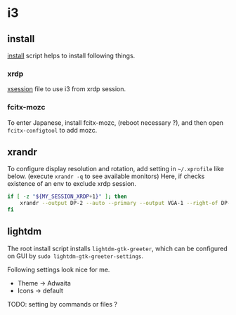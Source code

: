 # i3
## install
[install](install) script helps to install following things.

### xrdp
[xsession](xsession) file to use i3 from xrdp session.

### fcitx-mozc
To enter Japanese, install fcitx-mozc, (reboot necessary ?),
and then open `fcitx-configtool` to add mozc.

## xrandr
To configure display resolution and rotation, add setting in `~/.xprofile` like below.
(execute `xrandr -q` to see available monitors)
Here, if checks existence of an env to exclude xrdp session.

```bash
if [ -z "${MY_SESSION_XRDP+1}" ]; then
    xrandr --output DP-2 --auto --primary --output VGA-1 --right-of DP-2
fi
```

## lightdm
The root install script installs `lightdm-gtk-greeter`,
which can be configured on GUI by `sudo lightdm-gtk-greeter-settings`.

Following settings look nice for me.
* Theme -> Adwaita
* Icons -> default

TODO: setting by commands or files ?
